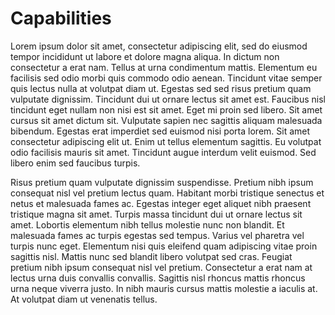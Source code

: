 # Capabilities

Lorem ipsum dolor sit amet, consectetur adipiscing elit, sed do eiusmod
tempor incididunt ut labore et dolore magna aliqua. In dictum non
consectetur a erat nam. Tellus at urna condimentum mattis. Elementum eu
facilisis sed odio morbi quis commodo odio aenean. Tincidunt vitae semper
quis lectus nulla at volutpat diam ut. Egestas sed sed risus pretium quam
vulputate dignissim. Tincidunt dui ut ornare lectus sit amet est. Faucibus
nisl tincidunt eget nullam non nisi est sit amet. Eget mi proin sed libero.
Sit amet cursus sit amet dictum sit. Vulputate sapien nec sagittis aliquam
malesuada bibendum. Egestas erat imperdiet sed euismod nisi porta lorem. Sit
amet consectetur adipiscing elit ut. Enim ut tellus elementum sagittis. Eu
volutpat odio facilisis mauris sit amet. Tincidunt augue interdum velit
euismod. Sed libero enim sed faucibus turpis.

Risus pretium quam vulputate dignissim suspendisse. Pretium nibh ipsum
consequat nisl vel pretium lectus quam. Habitant morbi tristique senectus et
netus et malesuada fames ac. Egestas integer eget aliquet nibh praesent
tristique magna sit amet. Turpis massa tincidunt dui ut ornare lectus sit
amet. Lobortis elementum nibh tellus molestie nunc non blandit. Et malesuada
fames ac turpis egestas sed tempus. Varius vel pharetra vel turpis nunc
eget. Elementum nisi quis eleifend quam adipiscing vitae proin sagittis
nisl. Mattis nunc sed blandit libero volutpat sed cras. Feugiat pretium nibh
ipsum consequat nisl vel pretium. Consectetur a erat nam at lectus urna duis
convallis convallis. Sagittis nisl rhoncus mattis rhoncus urna neque viverra
justo. In nibh mauris cursus mattis molestie a iaculis at. At volutpat diam
ut venenatis tellus.
